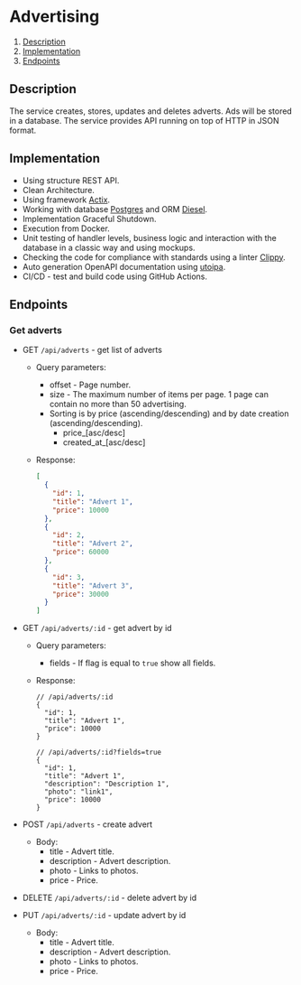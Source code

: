 # Advertising

1. [Description](#description)
2. [Implementation](#implementation)
3. [Endpoints](#endpoints)

## Description

The service creates, stores, updates and deletes adverts. Ads will be stored in a
database. The service provides API running on top of HTTP in JSON format.

## Implementation

- Using structure REST API.
- Clean Architecture.
- Using framework [Actix](https://actix.rs).
- Working with database [Postgres](https://www.postgresql.org) and ORM [Diesel](https://diesel.rs).
- Implementation Graceful Shutdown.
- Execution from Docker.
- Unit testing of handler levels, business logic and interaction with the database
  in a classic way and using mockups.
- Checking the code for compliance with standards using a linter [Clippy](https://github.com/rust-lang/rust-clippy).
- Auto generation OpenAPI documentation using [utoipa](https://github.com/juhaku/utoipa).
- CI/CD - test and build code using GitHub Actions.

## Endpoints

### Get adverts

- GET `/api/adverts` - get list of adverts

  - Query parameters:
    - offset - Page number.
    - size - The maximum number of items per page. 1 page can contain no more than
      50 advertising.
    - Sorting is by price (ascending/descending) and by date creation (ascending/descending).
      - price\_[asc/desc]
      - created_at\_[asc/desc]
  - Response:

    ```json
    [
      {
        "id": 1,
        "title": "Advert 1",
        "price": 10000
      },
      {
        "id": 2,
        "title": "Advert 2",
        "price": 60000
      },
      {
        "id": 3,
        "title": "Advert 3",
        "price": 30000
      }
    ]
    ```

- GET `/api/adverts/:id` - get advert by id

  - Query parameters:
    - fields - If flag is equal to `true` show all fields.
  - Response:

    ```jsonc
    // /api/adverts/:id
    {
      "id": 1,
      "title": "Advert 1",
      "price": 10000
    }
    ```

    ```jsonc
    // /api/adverts/:id?fields=true
    {
      "id": 1,
      "title": "Advert 1",
      "description": "Description 1",
      "photo": "link1",
      "price": 10000
    }
    ```

- POST `/api/adverts` - create advert

  - Body:
    - title - Advert title.
    - description - Advert description.
    - photo - Links to photos.
    - price - Price.

- DELETE `/api/adverts/:id` - delete advert by id
- PUT `/api/adverts/:id` - update advert by id
  - Body:
    - title - Advert title.
    - description - Advert description.
    - photo - Links to photos.
    - price - Price.
